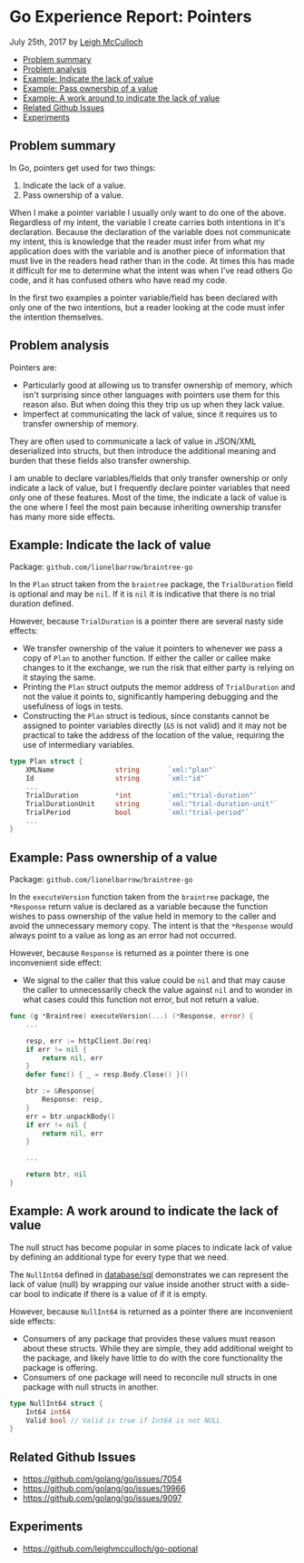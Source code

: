 # Go Experience Report: Pointers

July 25th, 2017 by [Leigh McCulloch](https://leighmcculloch.com)  

* [Problem summary](#problem-summary)
* [Problem analysis](#problem-analysis)
* [Example: Indicate the lack of value](#example-Indicate-the-lack-of-value)
* [Example: Pass ownership of a value](#example-pass-ownership-of-a-value)
* [Example: A work around to indicate the lack of value](#example-a-work-around-to-indicate-the-lack-of-value)
* [Related Github Issues](#related-github-issues)
* [Experiments](#experiments)

## Problem summary

In Go, pointers get used for two things:

1. Indicate the lack of a value.
2. Pass ownership of a value.

When I make a pointer variable I usually only want to do one of the above. Regardless of my intent, the variable I create carries both intentions in it's declaration. Because the declaration of the variable does not communicate my intent, this is knowledge that the reader must infer from what my application does with the variable and is another piece of information that must live in the readers head rather than in the code. At times this has made it difficult for me to determine what the intent was when I've read others Go code, and it has confused others who have read my code.

In the first two examples a pointer variable/field has been declared with only one of the two intentions, but a reader looking at the code must infer the intention themselves.

## Problem analysis

Pointers are:

* Particularly good at allowing us to transfer ownership of memory, which isn't surprising since other languages with pointers use them for this reason also. But when doing this they trip us up when they lack value.
* Imperfect at communicating the lack of value, since it requires us to transfer ownership of memory.

They are often used to communicate a lack of value in JSON/XML deserialized into structs, but then introduce the additional meaning and burden that these fields also transfer ownership.

I am unable to declare variables/fields that only transfer ownership or only indicate a lack of value, but I frequently declare pointer variables that need only one of these features. Most of the time, the indicate a lack of value is the one where I feel the most pain because inheriting ownership transfer has many more side effects.

## Example: Indicate the lack of value

Package: `github.com/lionelbarrow/braintree-go`

In the `Plan` struct taken from the `braintree` package, the `TrialDuration` field is optional and may be `nil`. If it is `nil` it is indicative that there is no trial duration defined.

However, because `TrialDuration` is a pointer there are several nasty side effects:

* We transfer ownership of the value it pointers to whenever we pass a copy of `Plan` to another function. If either the caller or callee make changes to it the exchange, we run the risk that either party is relying on it staying the same.
* Printing the `Plan` struct outputs the memor address of `TrialDuration` and not the value it points to, significantly hampering debugging and the usefulness of logs in tests.
* Constructing the `Plan` struct is tedious, since constants cannot be assigned to pointer variables directly (`&5` is not valid) and it may not be practical to take the address of the location of the value, requiring the use of intermediary variables.

```go
type Plan struct {
	XMLName               string       `xml:"plan"`
	Id                    string       `xml:"id"`
	...
	TrialDuration         *int         `xml:"trial-duration"`
	TrialDurationUnit     string       `xml:"trial-duration-unit"`
	TrialPeriod           bool         `xml:"trial-period"`
	...
}
```

## Example: Pass ownership of a value

Package: `github.com/lionelbarrow/braintree-go`

In the `executeVersion` function taken from the `braintree` package, the `*Response` return value is declared as a variable because the function wishes to pass ownership of the value held in memory to the caller and avoid the unnecessary memory copy. The intent is that the `*Response` would always point to a value as long as an error had not occurred.

However, because `Response` is returned as a pointer there is one inconvenient side effect:

* We signal to the caller that this value could be `nil` and that may cause the caller to unnecessarily check the value against `nil` and to wonder in what cases could this function not error, but not return a value.

```go
func (g *Braintree) executeVersion(...) (*Response, error) {
	...

	resp, err := httpClient.Do(req)
	if err != nil {
		return nil, err
	}
	defer func() { _ = resp.Body.Close() }()

	btr := &Response{
		Response: resp,
	}
	err = btr.unpackBody()
	if err != nil {
		return nil, err
	}

	...

	return btr, nil
}
```

## Example: A work around to indicate the lack of value

The null struct has become popular in some places to indicate lack of value by defining an additional type for every type that we need.

The `NullInt64` defined in [database/sql](https://golang.org/pkg/database/sql/#NullInt64) demonstrates we can represent the lack of value (null) by wrapping our value inside another struct with a side-car bool to indicate if there is a value of if it is empty.

However, because `NullInt64` is returned as a pointer there are inconvenient side effects:
* Consumers of any package that provides these values must reason about these structs. While they are simple, they add additional weight to the package, and likely have little to do with the core functionality the package is offering.
* Consumers of one package will need to reconcile null structs in one package with null structs in another. 

```go
type NullInt64 struct {
	Int64 int64
	Valid bool // Valid is true if Int64 is not NULL
}
```

## Related Github Issues

* https://github.com/golang/go/issues/7054
* https://github.com/golang/go/issues/19966
* https://github.com/golang/go/issues/9097


## Experiments

* https://github.com/leighmcculloch/go-optional
